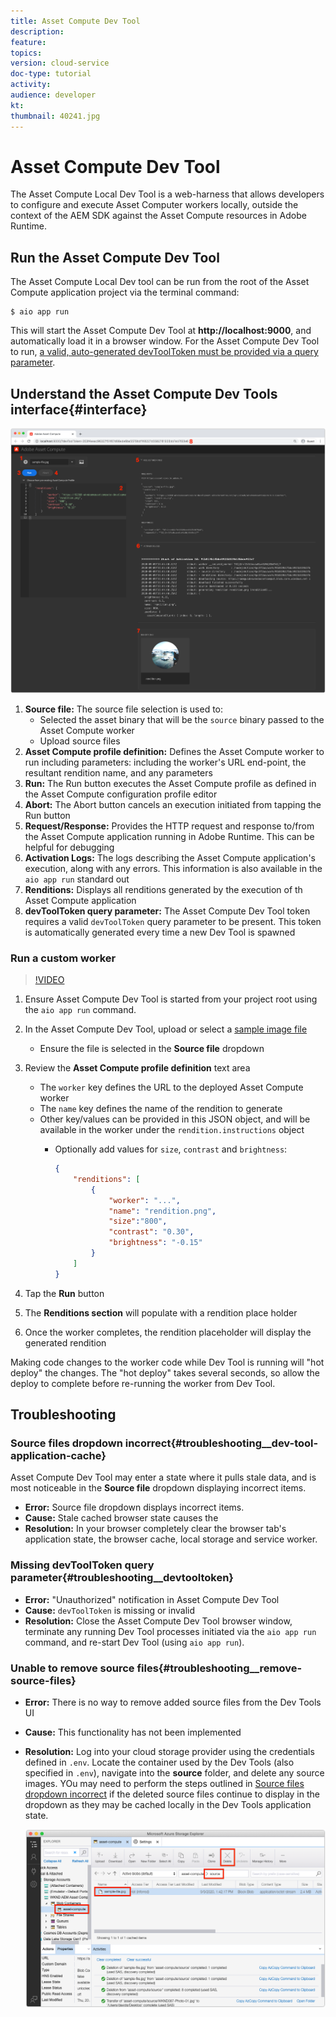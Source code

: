 ```yaml
---
title: Asset Compute Dev Tool
description: 
feature: 
topics: 
version: cloud-service
doc-type: tutorial
activity: 
audience: developer
kt: 
thumbnail: 40241.jpg
---
```


# Asset Compute Dev Tool

The Asset Compute Local Dev Tool is a web-harness that allows developers to configure and execute Asset Computer workers locally, outside the context of the AEM SDK against the Asset Compute resources in Adobe Runtime.

## Run the Asset Compute Dev Tool

The Asset Compute Local Dev tool can be run from the root of the Asset Compute application project via the terminal command:

```
$ aio app run
```

This will start the Asset Compute Dev Tool at __http://localhost:9000__, and automatically load it in a browser window. For the Asset Compute Dev Tool to run, [a valid, auto-generated devToolToken must be provided via a query parameter](#troubleshooting__devtooltoken).

## Understand the Asset Compute Dev Tools interface{#interface}

![Asset Compute Dev Tool](./assets/dev-tool/asset-compute-dev-tool.png)

1. __Source file:__ The source file selection is used to:
    +  Selected the asset binary that will be the `source` binary passed to the Asset Compute worker
    +  Upload source files
1. __Asset Compute profile definition:__ Defines the Asset Compute worker to run including parameters: including the worker's URL end-point, the resultant rendition name, and any parameters
1. __Run:__ The Run button executes the Asset Compute profile as defined in the Asset Compute configuration profile editor
1. __Abort:__ The Abort button cancels an execution initiated from tapping the Run button
1. __Request/Response:__ Provides the HTTP request and response to/from the Asset Compute application running in Adobe Runtime. This can be helpful for debugging
1. __Activation Logs:__ The logs describing the Asset Compute application's execution, along with any errors. This information is also available in the `aio app run` standard out
1. __Renditions:__ Displays all renditions generated by the execution of th Asset Compute application
1. __devToolToken query parameter:__ The Asset Compute Dev Tool token requires a valid `devToolToken` query parameter to be present. This token is automatically generated every time a new Dev Tool is spawned

### Run a custom worker

>[!VIDEO](https://video.tv.adobe.com/v/40241?quality=12&learn=on)

1. Ensure Asset Compute Dev Tool is started from your project root using the `aio app run` command.
1. In the Asset Compute Dev Tool, upload or select a [sample image file](../assets/samples/sample-file.jpg)
    + Ensure the file is selected in the __Source file__ dropdown
1. Review the __Asset Compute profile definition__ text area
    + The `worker` key defines the URL to the deployed Asset Compute worker
    + The `name` key defines the name of the rendition to generate
    + Other key/values can be provided in this JSON object, and will be available in the worker under the `rendition.instructions` object
        + Optionally add values for `size`, `contrast` and `brightness`:

            ```json
            {
                "renditions": [
                    {
                        "worker": "...",
                        "name": "rendition.png",
                        "size":"800",
                        "contrast": "0.30",
                        "brightness": "-0.15"
                    }
                ]
            }
            ```
            
1. Tap the __Run__ button
1. The __Renditions section__ will populate with a rendition place holder
1. Once the worker completes, the rendition placeholder will display the generated rendition

Making code changes to the worker code while Dev Tool is running will "hot deploy" the changes. The "hot deploy" takes several seconds, so allow the deploy to complete before re-running the worker from Dev Tool. 

## Troubleshooting

### Source files dropdown incorrect{#troubleshooting__dev-tool-application-cache}

Asset Compute Dev Tool may enter a state where it pulls stale data, and is most noticeable in the __Source file__ dropdown displaying incorrect items.

+ __Error:__ Source file dropdown displays incorrect items.
+ __Cause:__ Stale cached browser state causes the 
+ __Resolution:__ In your browser completely clear the browser tab's application state, the browser cache, local storage and service worker.

### Missing devToolToken query parameter{#troubleshooting__devtooltoken}

+ __Error:__ "Unauthorized" notification in Asset Compute Dev Tool
+ __Cause:__ `devToolToken` is missing or invalid
+ __Resolution:__ Close the Asset Compute Dev Tool browser window, terminate any running Dev Tool processes initiated via the `aio app run` command, and re-start Dev Tool (using `aio app run`).

### Unable to remove source files{#troubleshooting__remove-source-files}

+ __Error:__ There is no way to remove added source files from the Dev Tools UI
+ __Cause:__ This functionality has not been implemented
+ __Resolution:__ Log into your cloud storage provider using the credentials defined in `.env`. Locate the container used by the Dev Tools (also specified in `.env`), navigate into the __source__ folder, and delete any source images. YOu may need to perform the steps outlined in [Source files dropdown incorrect](#troubleshooting__dev-tool-application-cache) if the deleted source files continue to display in the dropdown as they may be cached locally in the Dev Tools application state.

    ![Microsoft Azure Blob Storage](./assets/dev-tool/troubleshooting__remove-source-files.png)

